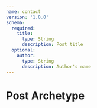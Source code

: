 ```yaml
---
name: contact
version: '1.0.0'
schema:
  required:
    title:
      type: String
      description: Post title
  optional:
    author:
      type: String
      description: Author's name
---
```


# Post Archetype
